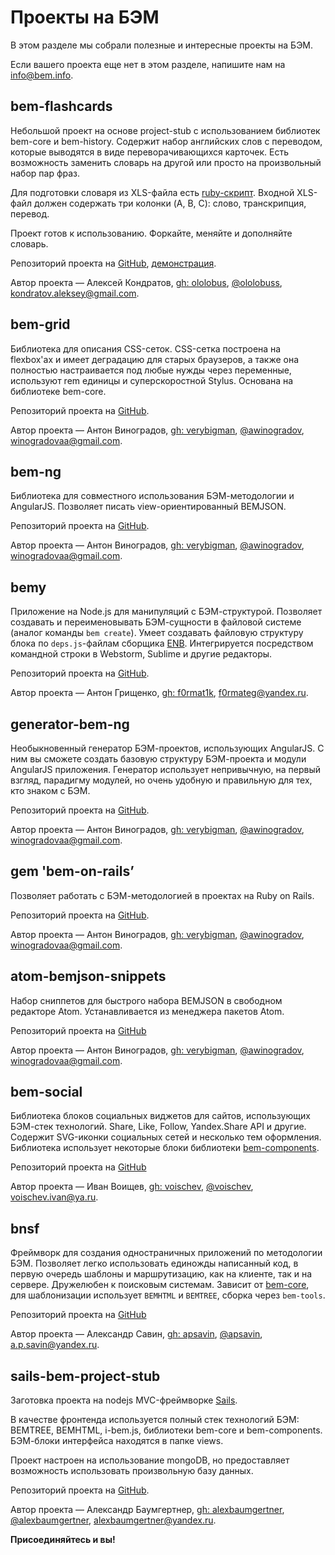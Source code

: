 # Проекты на БЭМ

В этом разделе мы собрали полезные и интересные проекты на БЭМ. 

Если вашего проекта еще нет в этом разделе, напишите нам на [info@bem.info](mailto:info@bem.info).

## bem-flashcards

Небольшой проект на основе project-stub с использованием библиотек bem-core и bem-history. Содержит набор английских слов с переводом, которые выводятся в виде переворачивающихся карточек. Есть возможность заменить словарь на другой или просто на произвольный набор пар фраз.

Для подготовки словаря из XLS-файла есть [ruby-скрипт](https://gist.github.com/ololobus/11f222d1fc48f2efef56). Входной XLS-файл должен содержать три колонки (A, B, C): слово, транскрипция, перевод.

Проект готов к использованию. Форкайте, меняйте и дополняйте словарь. 

Репозиторий проекта на [GitHub](https://github.com/ololobus/bem-flashcards/), [демонстрация](http://ololobus.github.io/bem-flashcards).

Автор проекта — Алексей Кондратов, [gh: ololobus](https://github.com/ololobus), [@ololobuss](https://twitter.com/ololobuss), [kondratov.aleksey@gmail.com](mailto:kondratov.aleksey@gmail.com).

## bem-grid

Библиотека для описания CSS-сеток. CSS-сетка построена на flexbox'ах и имеет деградацию для старых браузеров, а также она полностью настраивается под любые нужды через переменные, используют rem единицы и суперскоростной Stylus. Основана на библиотеке bem-core.

Репозиторий проекта на [GitHub](https://github.com/verybigman/bem-grid).

Автор проекта — Антон Виноградов, [gh: verybigman](https://github.com/verybigman), [@awinogradov](https://twitter.com/awinogradov), [winogradovaa@gmail.com](mailto:winogradovaa@gmail.com).

## bem-ng

Библиотека для совместного использования БЭМ-методологии и AngularJS. Позволяет писать view-ориентированный BEMJSON.

Репозиторий проекта на [GitHub](https://github.com/verybigman/bem-ng).

Автор проекта — Антон Виноградов, [gh: verybigman](https://github.com/verybigman), [@awinogradov](https://twitter.com/awinogradov), [winogradovaa@gmail.com](mailto:winogradovaa@gmail.com).

## bemy

Приложение на Node.js для манипуляций с БЭМ-структурой. Позволяет создавать и переименовывать БЭМ-сущности в файловой системе (аналог команды `bem create`). Умеет создавать файловую структуру блока по `deps.js`-файлам сборщика [ENB](http://enb-make.info). Интегрируется посредством командной строки в Webstorm, Sublime и другие редакторы.

Репозиторий проекта на [GitHub](https://github.com/f0rmat1k/bemy).

Автор проекта — Антон Грищенко, [gh: f0rmat1k](https://github.com/f0rmat1k), [f0rmateg@yandex.ru](mailto:f0rmateg@yandex.ru).

## generator-bem-ng

Необыкновенный генератор БЭМ-проектов, использующих AngularJS. С ним вы сможете создать базовую структуру БЭМ-проекта и модули AngularJS приложения. Генератор использует непривычную, на первый взгляд, парадигму модулей, но очень удобную и правильную для тех, кто знаком с БЭМ.

Репозиторий проекта на [GitHub](https://github.com/verybigman/generator-bem-ng).

Автор проекта — Антон Виноградов, [gh: verybigman](https://github.com/verybigman), [@awinogradov](https://twitter.com/awinogradov), [winogradovaa@gmail.com](mailto:winogradovaa@gmail.com).

## gem 'bem-on-rails’

Позволяет работать с БЭМ-методологией в проектах на Ruby on Rails.

Репозиторий проекта на [GitHub](https://github.com/verybigman/bem-on-rails).

Автор проекта — Антон Виноградов, [gh: verybigman](https://github.com/verybigman), [@awinogradov](https://twitter.com/awinogradov), [winogradovaa@gmail.com](mailto:winogradovaa@gmail.com).

## atom-bemjson-snippets

Набор сниппетов для быстрого набора BEMJSON в свободном редакторе Atom. Устанавливается из менеджера пакетов Atom.

Репозиторий проекта на [GitHub](https://github.com/verybigman/atom-bemjson-snippets)

Автор проекта — Антон Виноградов, [gh: verybigman](https://github.com/verybigman), [@awinogradov](https://twitter.com/awinogradov), [winogradovaa@gmail.com](mailto:winogradovaa@gmail.com).

## bem-social

Библиотека блоков социальных виджетов для сайтов, использующих БЭМ-стек технологий. Share, Like, Follow, Yandex.Share API и другие. Содержит SVG-иконки социальных сетей и несколько тем оформления. Библиотека использует некоторые блоки библиотеки [bem-components](https://ru.bem.info/libs/bem-components/).

Репозиторий проекта на [GitHub](https://github.com/voischev/bem-social)

Автор проекта — Иван Воищев, [gh: voischev](https://github.com/voischev), [@voischev](https://twitter.com/voischev), [voischev.ivan@ya.ru](mailto:voischev.ivan@ya.ru).

## bnsf

Фреймворк для создания одностраничных приложений по методологии БЭМ. Позволяет легко использовать единожды написанный код, в первую очередь шаблоны и маршрутизацию, как на клиенте, так и на сервере. Дружелюбен к поисковым системам. Зависит от [bem-core](https://ru.bem.info/libs/bem-core), для шаблонизации использует `BEMHTML` и `BEMTREE`, сборка через `bem-tools`.

Репозиторий проекта на [GitHub](https://github.com/apsavin/bnsf)

Автор проекта — Александр Савин, [gh: apsavin](https://github.com/apsavin), [@apsavin](https://twitter.com/ap_savin), [a.p.savin@yandex.ru](mailto:a.p.savin@yandex.ru).

## sails-bem-project-stub

Заготовка проекта на nodejs MVC-фреймворке [Sails](http://sailsjs.org).

В качестве фронтенда используется полный стек технологий БЭМ: BEMTREE, BEMHTML, i-bem.js, библиотеки bem-core и bem-components. БЭМ-блоки интерфейса находятся в папке views. 

Проект настроен на использование mongoDB, но предоставляет возможность использовать произвольную базу данных.

Репозиторий проекта на [GitHub](https://github.com/alexbaumgertner/sails-bem-project-stub).

Автор проекта — Александр Баумгертнер, [gh: alexbaumgertner](https://github.com/alexbaumgertner), [@alexbaumgertner](https://twitter.com/alexbaumgertner), [alexbaumgertner@yandex.ru](mailto:alexbaumgertner@yandex.ru).

**Присоединяйтесь и вы!**
